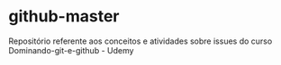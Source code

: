 # github-master
Repositório referente aos conceitos e atividades sobre issues do curso Dominando-git-e-github - Udemy
